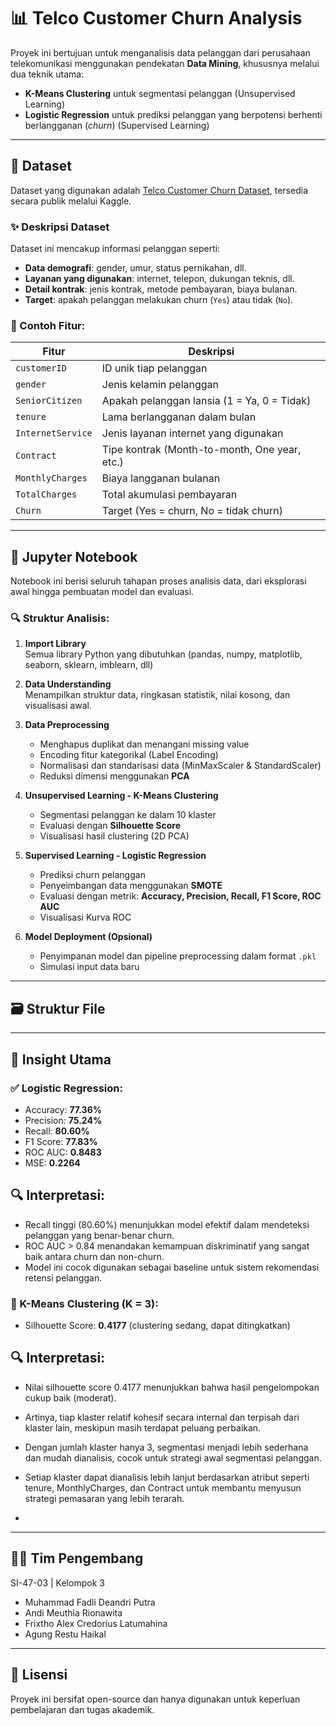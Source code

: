 # 📊 Telco Customer Churn Analysis

Proyek ini bertujuan untuk menganalisis data pelanggan dari perusahaan telekomunikasi menggunakan pendekatan **Data Mining**, khususnya melalui dua teknik utama:
- **K-Means Clustering** untuk segmentasi pelanggan (Unsupervised Learning)
- **Logistic Regression** untuk prediksi pelanggan yang berpotensi berhenti berlangganan (*churn*) (Supervised Learning)

---

## 📂 Dataset

Dataset yang digunakan adalah [Telco Customer Churn Dataset](https://www.kaggle.com/datasets/blastchar/telco-customer-churn), tersedia secara publik melalui Kaggle.

### ✨ Deskripsi Dataset
Dataset ini mencakup informasi pelanggan seperti:
- **Data demografi**: gender, umur, status pernikahan, dll.
- **Layanan yang digunakan**: internet, telepon, dukungan teknis, dll.
- **Detail kontrak**: jenis kontrak, metode pembayaran, biaya bulanan.
- **Target**: apakah pelanggan melakukan churn (`Yes`) atau tidak (`No`).

### 🔢 Contoh Fitur:
| Fitur              | Deskripsi                                         |
|--------------------|---------------------------------------------------|
| `customerID`       | ID unik tiap pelanggan                            |
| `gender`           | Jenis kelamin pelanggan                           |
| `SeniorCitizen`    | Apakah pelanggan lansia (1 = Ya, 0 = Tidak)       |
| `tenure`           | Lama berlangganan dalam bulan                     |
| `InternetService`  | Jenis layanan internet yang digunakan             |
| `Contract`         | Tipe kontrak (Month-to-month, One year, etc.)     |
| `MonthlyCharges`   | Biaya langganan bulanan                           |
| `TotalCharges`     | Total akumulasi pembayaran                        |
| `Churn`            | Target (Yes = churn, No = tidak churn)            |

---

## 📓 Jupyter Notebook

Notebook ini berisi seluruh tahapan proses analisis data, dari eksplorasi awal hingga pembuatan model dan evaluasi.

### 🔍 Struktur Analisis:
1. **Import Library**  
   Semua library Python yang dibutuhkan (pandas, numpy, matplotlib, seaborn, sklearn, imblearn, dll)

2. **Data Understanding**  
   Menampilkan struktur data, ringkasan statistik, nilai kosong, dan visualisasi awal.

3. **Data Preprocessing**  
   - Menghapus duplikat dan menangani missing value
   - Encoding fitur kategorikal (Label Encoding)
   - Normalisasi dan standarisasi data (MinMaxScaler & StandardScaler)
   - Reduksi dimensi menggunakan **PCA**

4. **Unsupervised Learning - K-Means Clustering**
   - Segmentasi pelanggan ke dalam 10 klaster
   - Evaluasi dengan **Silhouette Score**
   - Visualisasi hasil clustering (2D PCA)

5. **Supervised Learning - Logistic Regression**
   - Prediksi churn pelanggan
   - Penyeimbangan data menggunakan **SMOTE**
   - Evaluasi dengan metrik: **Accuracy, Precision, Recall, F1 Score, ROC AUC**
   - Visualisasi Kurva ROC

6. **Model Deployment (Opsional)**
   - Penyimpanan model dan pipeline preprocessing dalam format `.pkl`
   - Simulasi input data baru

---

## 🗃️ Struktur File


---

## 🧠 Insight Utama

### ✅ Logistic Regression:
- Accuracy: **77.36%**
- Precision: **75.24%**
- Recall: **80.60%**
- F1 Score: **77.83%**
- ROC AUC: **0.8483**
- MSE: **0.2264**

## 🔍 Interpretasi:

- Recall tinggi (80.60%) menunjukkan model efektif dalam mendeteksi pelanggan yang benar-benar churn.
- ROC AUC > 0.84 menandakan kemampuan diskriminatif yang sangat baik antara churn dan non-churn.
- Model ini cocok digunakan sebagai baseline untuk sistem rekomendasi retensi pelanggan.

### 🔹 K-Means Clustering (K = 3):
- Silhouette Score: **0.4177** (clustering sedang, dapat ditingkatkan)

## 🔍 Interpretasi:

- Nilai silhouette score 0.4177 menunjukkan bahwa hasil pengelompokan cukup baik (moderat).

- Artinya, tiap klaster relatif kohesif secara internal dan terpisah dari klaster lain, meskipun masih terdapat peluang perbaikan.

- Dengan jumlah klaster hanya 3, segmentasi menjadi lebih sederhana dan mudah dianalisis, cocok untuk strategi awal segmentasi pelanggan.

- Setiap klaster dapat dianalisis lebih lanjut berdasarkan atribut seperti tenure, MonthlyCharges, dan Contract untuk membantu menyusun strategi pemasaran yang lebih terarah.
- 
---

## 👨‍💻 Tim Pengembang
SI-47-03 | Kelompok 3
- Muhammad Fadli Deandri Putra  
- Andi Meuthia Rionawita  
- Frixtho Alex Credorius Latumahina  
- Agung Restu Haikal  

---

## 📄 Lisensi
Proyek ini bersifat open-source dan hanya digunakan untuk keperluan pembelajaran dan tugas akademik.

